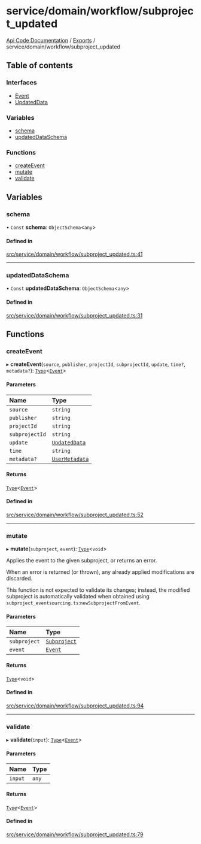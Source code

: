 # service/domain/workflow/subproject\_updated
 
[Api Code Documentation](../README.md) / [Exports](../modules.md) / service/domain/workflow/subproject\_updated

## Table of contents

### Interfaces

- [Event](../interfaces/service_domain_workflow_subproject_updated.Event.md)
- [UpdatedData](../interfaces/service_domain_workflow_subproject_updated.UpdatedData.md)

### Variables

- [schema](service_domain_workflow_subproject_updated.md#schema)
- [updatedDataSchema](service_domain_workflow_subproject_updated.md#updateddataschema)

### Functions

- [createEvent](service_domain_workflow_subproject_updated.md#createevent)
- [mutate](service_domain_workflow_subproject_updated.md#mutate)
- [validate](service_domain_workflow_subproject_updated.md#validate)

## Variables

### schema

• `Const` **schema**: `ObjectSchema`\<`any`\>

#### Defined in

[src/service/domain/workflow/subproject_updated.ts:41](https://github.com/openkfw/TruBudget/blob/2e83742/api/src/service/domain/workflow/subproject_updated.ts#L41)

___

### updatedDataSchema

• `Const` **updatedDataSchema**: `ObjectSchema`\<`any`\>

#### Defined in

[src/service/domain/workflow/subproject_updated.ts:31](https://github.com/openkfw/TruBudget/blob/2e83742/api/src/service/domain/workflow/subproject_updated.ts#L31)

## Functions

### createEvent

▸ **createEvent**(`source`, `publisher`, `projectId`, `subprojectId`, `update`, `time?`, `metadata?`): [`Type`](result.md#type)\<[`Event`](../interfaces/service_domain_workflow_subproject_updated.Event.md)\>

#### Parameters

| Name | Type |
| :------ | :------ |
| `source` | `string` |
| `publisher` | `string` |
| `projectId` | `string` |
| `subprojectId` | `string` |
| `update` | [`UpdatedData`](../interfaces/service_domain_workflow_subproject_updated.UpdatedData.md) |
| `time` | `string` |
| `metadata?` | [`UserMetadata`](service_domain_metadata.md#usermetadata) |

#### Returns

[`Type`](result.md#type)\<[`Event`](../interfaces/service_domain_workflow_subproject_updated.Event.md)\>

#### Defined in

[src/service/domain/workflow/subproject_updated.ts:52](https://github.com/openkfw/TruBudget/blob/2e83742/api/src/service/domain/workflow/subproject_updated.ts#L52)

___

### mutate

▸ **mutate**(`subproject`, `event`): [`Type`](result.md#type)\<`void`\>

Applies the event to the given subproject, or returns an error.

When an error is returned (or thrown), any already applied modifications are
discarded.

This function is not expected to validate its changes; instead, the modified
subproject is automatically validated when obtained using
`subproject_eventsourcing.ts`:`newSubprojectFromEvent`.

#### Parameters

| Name | Type |
| :------ | :------ |
| `subproject` | [`Subproject`](../interfaces/service_domain_workflow_subproject.Subproject.md) |
| `event` | [`Event`](../interfaces/service_domain_workflow_subproject_updated.Event.md) |

#### Returns

[`Type`](result.md#type)\<`void`\>

#### Defined in

[src/service/domain/workflow/subproject_updated.ts:94](https://github.com/openkfw/TruBudget/blob/2e83742/api/src/service/domain/workflow/subproject_updated.ts#L94)

___

### validate

▸ **validate**(`input`): [`Type`](result.md#type)\<[`Event`](../interfaces/service_domain_workflow_subproject_updated.Event.md)\>

#### Parameters

| Name | Type |
| :------ | :------ |
| `input` | `any` |

#### Returns

[`Type`](result.md#type)\<[`Event`](../interfaces/service_domain_workflow_subproject_updated.Event.md)\>

#### Defined in

[src/service/domain/workflow/subproject_updated.ts:79](https://github.com/openkfw/TruBudget/blob/2e83742/api/src/service/domain/workflow/subproject_updated.ts#L79)

